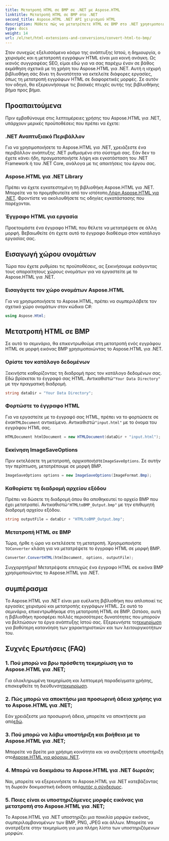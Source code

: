 ```yaml
---
title: Μετατροπή HTML σε BMP σε .NET με Aspose.HTML
linktitle: Μετατροπή HTML σε BMP στο .NET
second_title: Aspose.HTML .NET API χειρισμού HTML
description: Μάθετε πώς να μετατρέπετε HTML σε BMP στο .NET χρησιμοποιώντας το Aspose.HTML για .NET. Πλήρης οδηγός για προγραμματιστές ιστού για Leveraging Aspose.HTML για .NET.
type: docs
weight: 14
url: /el/net/html-extensions-and-conversions/convert-html-to-bmp/
---
```

Στον συνεχώς εξελισσόμενο κόσμο της ανάπτυξης Ιστού, η δημιουργία, ο χειρισμός και η μετατροπή εγγράφων HTML είναι μια κοινή ανάγκη. Ως ικανός συγγραφέας SEO, είμαι εδώ για να σας παρέχω έναν σε βάθος εκμάθηση σχετικά με τη χρήση του Aspose.HTML για .NET. Αυτή η ισχυρή βιβλιοθήκη σάς δίνει τη δυνατότητα να εκτελείτε διάφορες εργασίες, όπως τη μετατροπή εγγράφων HTML σε διαφορετικές μορφές. Σε αυτόν τον οδηγό, θα εξερευνήσουμε τις βασικές πτυχές αυτής της βιβλιοθήκης βήμα προς βήμα.

## Προαπαιτούμενα

Πριν εμβαθύνουμε στις λεπτομέρειες χρήσης του Aspose.HTML για .NET, υπάρχουν μερικές προϋποθέσεις που πρέπει να έχετε:

### .NET Αναπτυξιακό Περιβάλλον

Για να χρησιμοποιήσετε το Aspose.HTML για .NET, χρειάζεστε ένα περιβάλλον ανάπτυξης .NET ρυθμισμένο στο σύστημά σας. Εάν δεν το έχετε κάνει ήδη, πραγματοποιήστε λήψη και εγκατάσταση του .NET Framework ή του .NET Core, ανάλογα με τις απαιτήσεις του έργου σας.

### Aspose.HTML για .NET Library

 Πρέπει να έχετε εγκατεστημένη τη βιβλιοθήκη Aspose.HTML για .NET. Μπορείτε να το προμηθευτείτε από τον ιστότοπο,[Λήψη Aspose.HTML για .NET](https://releases.aspose.com/html/net/). Φροντίστε να ακολουθήσετε τις οδηγίες εγκατάστασης που παρέχονται.

### Έγγραφο HTML για εργασία

Προετοιμάστε ένα έγγραφο HTML που θέλετε να μετατρέψετε σε άλλη μορφή. Βεβαιωθείτε ότι έχετε αυτό το έγγραφο διαθέσιμο στον κατάλογο εργασίας σας.

## Εισαγωγή χώρου ονομάτων

Τώρα που έχετε ρυθμίσει τις προϋποθέσεις, ας ξεκινήσουμε εισάγοντας τους απαραίτητους χώρους ονομάτων για να εργαστείτε με το Aspose.HTML για .NET.

### Εισαγάγετε τον χώρο ονομάτων Aspose.HTML

Για να χρησιμοποιήσετε το Aspose.HTML, πρέπει να συμπεριλάβετε τον σχετικό χώρο ονομάτων στον κώδικα C#:

```csharp
using Aspose.Html;
```

## Μετατροπή HTML σε BMP

Σε αυτό το σεμινάριο, θα επικεντρωθούμε στη μετατροπή ενός εγγράφου HTML σε μορφή εικόνας BMP χρησιμοποιώντας το Aspose.HTML για .NET.

### Ορίστε τον κατάλογο δεδομένων

 Ξεκινήστε καθορίζοντας τη διαδρομή προς τον κατάλογο δεδομένων σας. Εδώ βρίσκεται το έγγραφό σας HTML. Αντικαθιστώ`"Your Data Directory"` με την πραγματική διαδρομή.

```csharp
string dataDir = "Your Data Directory";
```

### Φορτώστε το έγγραφο HTML

 Για να εργαστείτε με το έγγραφό σας HTML, πρέπει να το φορτώσετε σε ένα`HTMLDocument` αντικείμενο. Αντικαθιστώ`"input.html"` με το όνομα του εγγράφου HTML σας.

```csharp
HTMLDocument htmlDocument = new HTMLDocument(dataDir + "input.html");
```

### Εκκίνηση ImageSaveOptions

 Πριν εκτελέσετε τη μετατροπή, αρχικοποιήστε`ImageSaveOptions`. Σε αυτήν την περίπτωση, μετατρέπουμε σε μορφή BMP.

```csharp
ImageSaveOptions options = new ImageSaveOptions(ImageFormat.Bmp);
```

### Καθορίστε τη διαδρομή αρχείου εξόδου

 Πρέπει να δώσετε τη διαδρομή όπου θα αποθηκευτεί το αρχείο BMP που έχει μετατραπεί. Αντικαθιστώ`"HTMLtoBMP_Output.bmp"` με την επιθυμητή διαδρομή αρχείου εξόδου.

```csharp
string outputFile = dataDir + "HTMLtoBMP_Output.bmp";
```

### Μετατροπή HTML σε BMP

 Τώρα, ήρθε η ώρα να εκτελέσετε τη μετατροπή. Χρησιμοποιήστε το`Converter` κλάση για να μετατρέψετε το έγγραφο HTML σε μορφή BMP.

```csharp
Converter.ConvertHTML(htmlDocument, options, outputFile);
```

Συγχαρητήρια! Μετατρέψατε επιτυχώς ένα έγγραφο HTML σε εικόνα BMP χρησιμοποιώντας το Aspose.HTML για .NET.

## συμπέρασμα

Το Aspose.HTML για .NET είναι μια ευέλικτη βιβλιοθήκη που απλοποιεί τις εργασίες χειρισμού και μετατροπής εγγράφων HTML. Σε αυτό το σεμινάριο, επικεντρωθήκαμε στη μετατροπή HTML σε BMP. Ωστόσο, αυτή η βιβλιοθήκη προσφέρει πολλές περισσότερες δυνατότητες που μπορούν να βελτιώσουν τα έργα ανάπτυξης Ιστού σας. Εξερευνήστε το[τεκμηρίωση](https://reference.aspose.com/html/net/) για βαθύτερη κατανόηση των χαρακτηριστικών και των λειτουργικοτήτων του.

## Συχνές Ερωτήσεις (FAQ)

### 1. Πού μπορώ να βρω πρόσθετη τεκμηρίωση για το Aspose.HTML για .NET;

 Για ολοκληρωμένη τεκμηρίωση και λεπτομερή παραδείγματα χρήσης, επισκεφθείτε τη διεύθυνση[τεκμηρίωση](https://reference.aspose.com/html/net/).

### 2. Πώς μπορώ να αποκτήσω μια προσωρινή άδεια χρήσης για το Aspose.HTML για .NET;

Εάν χρειάζεστε μια προσωρινή άδεια, μπορείτε να αποκτήσετε μια από[εδώ](https://purchase.aspose.com/temporary-license/).

### 3. Πού μπορώ να λάβω υποστήριξη και βοήθεια με το Aspose.HTML για .NET;

 Μπορείτε να βρείτε μια χρήσιμη κοινότητα και να αναζητήσετε υποστήριξη στο[Aspose.HTML για φόρουμ .NET](https://forum.aspose.com/).

### 4. Μπορώ να δοκιμάσω το Aspose.HTML για .NET δωρεάν;

 Ναι, μπορείτε να εξερευνήσετε το Aspose.HTML για .NET κατεβάζοντας τη δωρεάν δοκιμαστική έκδοση από[αυτός ο σύνδεσμος](https://releases.aspose.com/).

### 5. Ποιες είναι οι υποστηριζόμενες μορφές εικόνας για μετατροπή στο Aspose.HTML για .NET;

Το Aspose.HTML για .NET υποστηρίζει μια ποικιλία μορφών εικόνας, συμπεριλαμβανομένων των BMP, PNG, JPEG και άλλων. Μπορείτε να ανατρέξετε στην τεκμηρίωση για μια πλήρη λίστα των υποστηριζόμενων μορφών.
